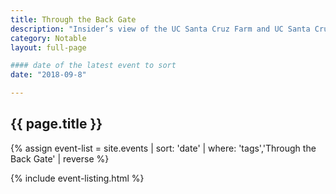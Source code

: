 ```yaml
---
title: Through the Back Gate
description: "Insider’s view of the UC Santa Cruz Farm and UC Santa Cruz Arboretum & Botanic Garden"
category: Notable
layout: full-page

#### date of the latest event to sort
date: "2018-09-8"

---
```

<section id="main-content">
<div class="grid-container large">
<section class="heading">
<h2 class="underline">{{ page.title }}</h2>
</section>

<div class="events-card-list fade-out-siblings">
{% assign event-list = site.events | sort: 'date' | where: 'tags','Through the Back Gate' | reverse %}

{% include event-listing.html %}
